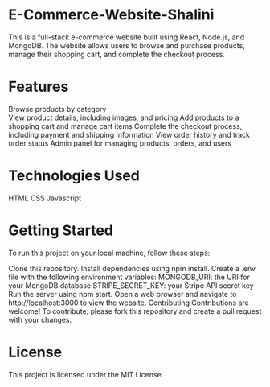 # E-Commerce-Website-Shalini
This is a full-stack e-commerce website built using React, Node.js, and MongoDB. The website allows users to browse and purchase products, manage their shopping cart, and complete the checkout process.

# Features
Browse products by category <br>
View product details, including images, and pricing
Add products to a shopping cart and manage cart items
Complete the checkout process, including payment and shipping information
View order history and track order status
Admin panel for managing products, orders, and users
# Technologies Used
HTML
CSS
Javascript
# Getting Started
To run this project on your local machine, follow these steps:

Clone this repository.
Install dependencies using npm install.
Create a .env file with the following environment variables:
MONGODB_URI: the URI for your MongoDB database
STRIPE_SECRET_KEY: your Stripe API secret key
Run the server using npm start.
Open a web browser and navigate to http://localhost:3000 to view the website.
Contributing
Contributions are welcome! To contribute, please fork this repository and create a pull request with your changes.

# License
This project is licensed under the MIT License.
